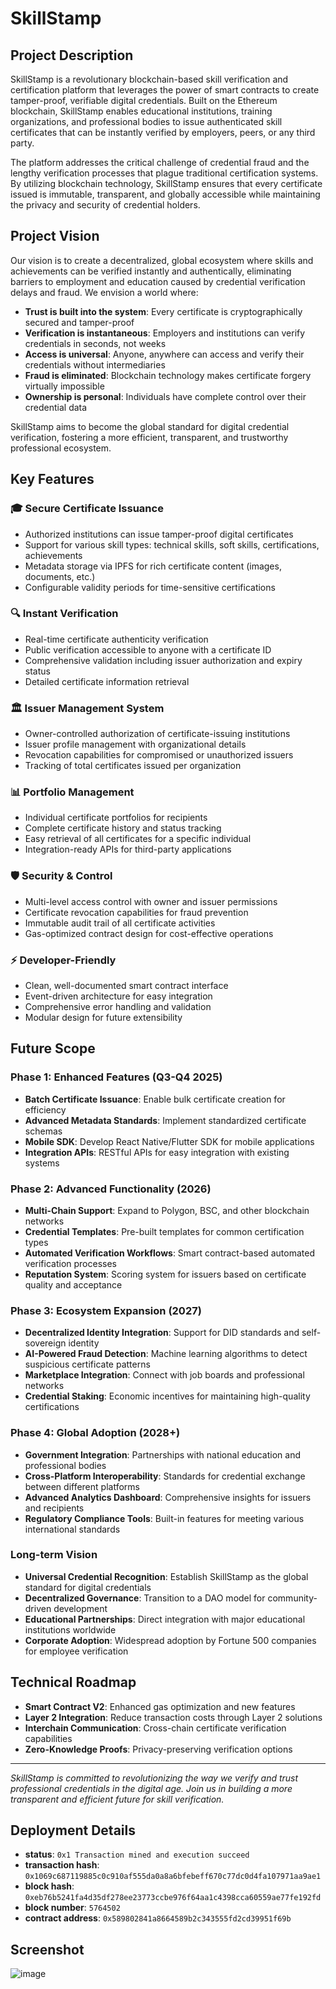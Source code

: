 # SkillStamp

## Project Description

SkillStamp is a revolutionary blockchain-based skill verification and certification platform that leverages the power of smart contracts to create tamper-proof, verifiable digital credentials. Built on the Ethereum blockchain, SkillStamp enables educational institutions, training organizations, and professional bodies to issue authenticated skill certificates that can be instantly verified by employers, peers, or any third party.

The platform addresses the critical challenge of credential fraud and the lengthy verification processes that plague traditional certification systems. By utilizing blockchain technology, SkillStamp ensures that every certificate issued is immutable, transparent, and globally accessible while maintaining the privacy and security of credential holders.

## Project Vision

Our vision is to create a decentralized, global ecosystem where skills and achievements can be verified instantly and authentically, eliminating barriers to employment and education caused by credential verification delays and fraud. We envision a world where:

- **Trust is built into the system**: Every certificate is cryptographically secured and tamper-proof
- **Verification is instantaneous**: Employers and institutions can verify credentials in seconds, not weeks
- **Access is universal**: Anyone, anywhere can access and verify their credentials without intermediaries
- **Fraud is eliminated**: Blockchain technology makes certificate forgery virtually impossible
- **Ownership is personal**: Individuals have complete control over their credential data

SkillStamp aims to become the global standard for digital credential verification, fostering a more efficient, transparent, and trustworthy professional ecosystem.

## Key Features

### 🎓 **Secure Certificate Issuance**
- Authorized institutions can issue tamper-proof digital certificates
- Support for various skill types: technical skills, soft skills, certifications, achievements
- Metadata storage via IPFS for rich certificate content (images, documents, etc.)
- Configurable validity periods for time-sensitive certifications

### 🔍 **Instant Verification**
- Real-time certificate authenticity verification
- Public verification accessible to anyone with a certificate ID
- Comprehensive validation including issuer authorization and expiry status
- Detailed certificate information retrieval

### 🏛️ **Issuer Management System**
- Owner-controlled authorization of certificate-issuing institutions
- Issuer profile management with organizational details
- Revocation capabilities for compromised or unauthorized issuers
- Tracking of total certificates issued per organization

### 📊 **Portfolio Management**
- Individual certificate portfolios for recipients
- Complete certificate history and status tracking
- Easy retrieval of all certificates for a specific individual
- Integration-ready APIs for third-party applications

### 🛡️ **Security & Control**
- Multi-level access control with owner and issuer permissions
- Certificate revocation capabilities for fraud prevention
- Immutable audit trail of all certificate activities
- Gas-optimized contract design for cost-effective operations

### ⚡ **Developer-Friendly**
- Clean, well-documented smart contract interface
- Event-driven architecture for easy integration
- Comprehensive error handling and validation
- Modular design for future extensibility

## Future Scope

### Phase 1: Enhanced Features (Q3-Q4 2025)
- **Batch Certificate Issuance**: Enable bulk certificate creation for efficiency
- **Advanced Metadata Standards**: Implement standardized certificate schemas
- **Mobile SDK**: Develop React Native/Flutter SDK for mobile applications
- **Integration APIs**: RESTful APIs for easy integration with existing systems

### Phase 2: Advanced Functionality (2026)
- **Multi-Chain Support**: Expand to Polygon, BSC, and other blockchain networks
- **Credential Templates**: Pre-built templates for common certification types
- **Automated Verification Workflows**: Smart contract-based automated verification processes
- **Reputation System**: Scoring system for issuers based on certificate quality and acceptance

### Phase 3: Ecosystem Expansion (2027)
- **Decentralized Identity Integration**: Support for DID standards and self-sovereign identity
- **AI-Powered Fraud Detection**: Machine learning algorithms to detect suspicious certificate patterns
- **Marketplace Integration**: Connect with job boards and professional networks
- **Credential Staking**: Economic incentives for maintaining high-quality certifications

### Phase 4: Global Adoption (2028+)
- **Government Integration**: Partnerships with national education and professional bodies
- **Cross-Platform Interoperability**: Standards for credential exchange between different platforms
- **Advanced Analytics Dashboard**: Comprehensive insights for issuers and recipients
- **Regulatory Compliance Tools**: Built-in features for meeting various international standards

### Long-term Vision
- **Universal Credential Recognition**: Establish SkillStamp as the global standard for digital credentials
- **Decentralized Governance**: Transition to a DAO model for community-driven development
- **Educational Partnerships**: Direct integration with major educational institutions worldwide
- **Corporate Adoption**: Widespread adoption by Fortune 500 companies for employee verification

## Technical Roadmap
- **Smart Contract V2**: Enhanced gas optimization and new features
- **Layer 2 Integration**: Reduce transaction costs through Layer 2 solutions
- **Interchain Communication**: Cross-chain certificate verification capabilities
- **Zero-Knowledge Proofs**: Privacy-preserving verification options

---

*SkillStamp is committed to revolutionizing the way we verify and trust professional credentials in the digital age. Join us in building a more transparent and efficient future for skill verification.*

## Deployment Details

- **status**:	          `0x1 Transaction mined and execution succeed`
- **transaction hash**:	`0x1069c687119885c0c910af555da0a8a6bfebeff670c77dc0d4fa107971aa9ae1`
- **block hash**:	      `0xeb76b5241fa4d35df278ee23773ccbe976f64aa1c4398cca60559ae77fe192fd`
- **block number**:	    `5764502`
- **contract address**:	`0x589802841a8664589b2c343555fd2cd39951f69b`


## Screenshot
![image](https://github.com/user-attachments/assets/f592ee40-c686-40cd-b4f4-dc064e94ebaf)
